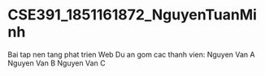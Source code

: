 # CSE391_1851161872_NguyenTuanMinh
Bai tap nen tang phat trien Web
Du an gom cac thanh vien:
Nguyen Van A
Nguyen Van B
Nguyen Van C
